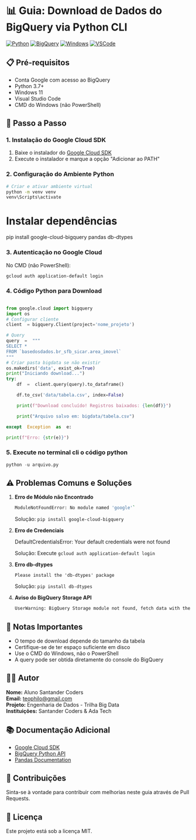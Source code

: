 # 📊 Guia: Download de Dados do BigQuery via Python CLI

[![Python](https://img.shields.io/badge/Python-3.7+-blue.svg)](https://www.python.org)
[![BigQuery](https://img.shields.io/badge/BigQuery-Cloud-yellow.svg)](https://cloud.google.com/bigquery)
[![Windows](https://img.shields.io/badge/Windows-11-blue.svg)](https://www.microsoft.com/windows)
[![VSCode](https://img.shields.io/badge/VSCode-Latest-blue.svg)](https://code.visualstudio.com/)

## 📋 Pré-requisitos

- Conta Google com acesso ao BigQuery
- Python 3.7+
- Windows 11
- Visual Studio Code
- CMD do Windows (não PowerShell)

## 🚀 Passo a Passo

### 1. Instalação do Google Cloud SDK

1. Baixe o instalador do [Google Cloud SDK](https://cloud.google.com/sdk/docs/install#windows)
2. Execute o instalador e marque a opção "Adicionar ao PATH"

### 2. Configuração do Ambiente Python

```bash
# Criar e ativar ambiente virtual
python -m venv venv
venv\Scripts\activate
```

# Instalar dependências
pip install google-cloud-bigquery pandas db-dtypes

### 3. Autenticação no Google Cloud

No CMD (não PowerShell):

```bash
gcloud auth application-default login 
```

### 4. Código Python para Download

```python

from google.cloud import bigquery
import os
# Configurar cliente
client  = bigquery.Client(project='nome_projeto')  

# Query
query  =  """
SELECT *
FROM `basedosdados.br_sfb_sicar.area_imovel`
"""  
# Criar pasta bigdata se não existir
os.makedirs('data', exist_ok=True)
print("Iniciando download...")
try:
	df  =  client.query(query).to_dataframe()

	df.to_csv('data/tabela.csv', index=False)

	print(f"Download concluído! Registros baixados: {len(df)}")

	print("Arquivo salvo em: bigdata/tabela.csv")

except  Exception  as  e:

print(f"Erro: {str(e)}")
```
### 5. Execute no terminal cli o código python
```python 
python -u arquivo.py
```

## ⚠️ Problemas Comuns e Soluções

1.  **Erro de Módulo não Encontrado**
    
    ```bash    
    ModuleNotFoundError: No module named 'google'`
    ```
    
    Solução:  ```pip install google-cloud-bigquery```
2.  **Erro de Credenciais**
    
    DefaultCredentialsError: Your default credentials were not found
    
    Solução: Execute `gcloud auth application-default login`
3.  **Erro db-dtypes**
  
    `Please install the 'db-dtypes' package`
    
    Solução: `pip install db-dtypes`

4. **Aviso do BigQuery Storage API**
   ```bash
   UserWarning: BigQuery Storage module not found, fetch data with the REST endpoint instead    

## 📝 Notas Importantes

-   O tempo de download depende do tamanho da tabela
-   Certifique-se de ter espaço suficiente em disco
-   Use o CMD do Windows, não o PowerShell
-   A query pode ser obtida diretamente do console do BigQuery

## 👨‍💻 Autor

**Nome:** Aluno Santander Coders  
**Email:** [teophilo@gmail.com](mailto:teophilo@gmail.com)  
**Projeto:** Engenharia de Dados - Trilha Big Data  
**Instituições:** Santander Coders & Ada Tech

## 📚 Documentação Adicional

-   [Google Cloud SDK](https://cloud.google.com/sdk/docs)
-   [BigQuery Python API](https://googleapis.dev/python/bigquery/latest/index.html)
-   [Pandas Documentation](https://pandas.pydata.org/docs/)

## 🤝 Contribuições

Sinta-se à vontade para contribuir com melhorias neste guia através de Pull Requests.

## 📄 Licença

Este projeto está sob a licença MIT.